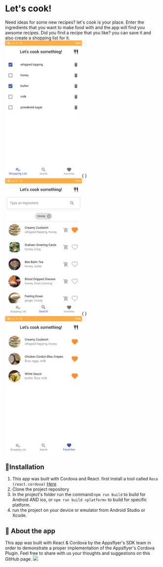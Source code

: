 # Let's cook!
Need ideas for some new recipes? let's cook is your place.
Enter the ingredients that you want to make food with and the app will find you awsome recipes. Did you find a recipe that you like? you can save it and also create a shopping list for it.  
<img src="https://github.com/AppsFlyerSDK/appsflyer-cordova-app/blob/master/images/screen3.jpeg"  width="250">{       }
<img src="https://github.com/AppsFlyerSDK/appsflyer-cordova-app/blob/master/images/screen1.jpeg"  width="250">{       }
<img src="https://github.com/AppsFlyerSDK/appsflyer-cordova-app/blob/master/images/screen2.jpeg"  width="250">

## 📲Installation
1. This app was built with Cordova and React. first install a tool called `Reco (react.cordova)` [Here](https://www.npmjs.com/package/react.cordova)
2. Clone the project repository
3. In the project's folder run the command:`npm run build` to build for Android AND ios, or `npm run build <platform>` to build for specific platform.
4.  run the project on your device or emulator from Android Studio or Xcode.

## 🚀 About the app
This app was built with React & Cordova by the Appsflyer's SDK team in order to demonstrate a proper implementation of the Appsflyer's Cordova Plugin.
Feel free to share with us your thoughts and suggestions on this GitHub page.
<img src="https://www.appsflyer.com/wp-content/uploads/2016/11/logo-1.svg"  width="600">
